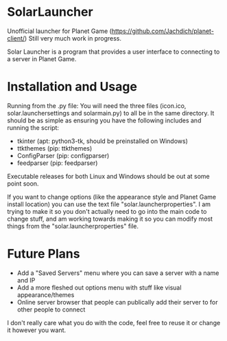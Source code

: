 # SolarLauncher
Unofficial launcher for Planet Game (https://github.com/Jachdich/planet-client/)
Still very much work in progress.

Solar Launcher is a program that provides a user interface to connecting to a server in Planet Game.

# Installation and Usage
Running from the .py file:
You will need the three files (icon.ico, solar.launchersettings and solarmain.py) to all be in the same directory. It should be as simple as ensuring you have the following includes and running the script:

 - tkinter (apt: python3-tk, should be preinstalled on Windows)
 - ttkthemes (pip: ttkthemes)
 - ConfigParser (pip: configparser)
 - feedparser (pip: feedparser)
 
 Executable releases for both Linux and Windows should be out at some point soon.
 
 If you want to change options (like the appearance style and Planet Game install location) you can use the text file "solar.launcherproperties". I am trying to make it so you don't actually need to go into the main code to change stuff, and am working towards making it so you can modify most things from the "solar.launcherproperties" file.
 
# Future Plans
- Add a "Saved Servers" menu where you can save a server with a name and IP
- Add a more fleshed out options menu with stuff like visual appearance/themes
- Online server browser that people can publically add their server to for other people to connect
 
 I don't really care what you do with the code, feel free to reuse it or change it however you want.
